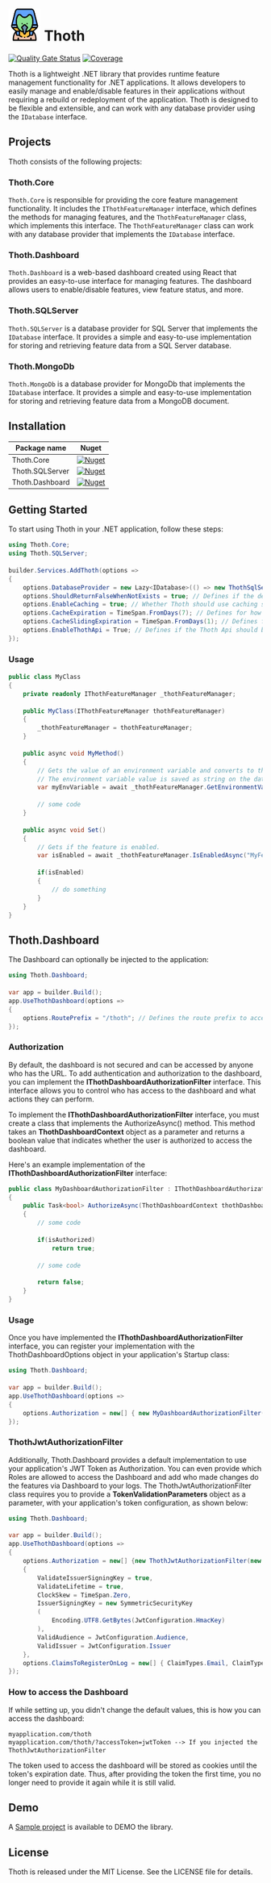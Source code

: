 # <img width="64" src="./docs/icon.png" alt="Thoth logo"> Thoth

[![Quality Gate Status](https://sonarcloud.io/api/project_badges/measure?project=hugolamounier_Thoth&metric=alert_status)](https://sonarcloud.io/summary/new_code?id=hugolamounier_Thoth)
[![Coverage](https://sonarcloud.io/api/project_badges/measure?project=hugolamounier_Thoth&metric=coverage)](https://sonarcloud.io/summary/new_code?id=hugolamounier_Thoth)

Thoth is a lightweight .NET library that provides runtime feature management functionality for .NET applications. It allows developers to easily manage and enable/disable features in their applications without requiring a rebuild or redeployment of the application. Thoth is designed to be flexible and extensible, and can work with any database provider using the `IDatabase` interface.

## Projects

Thoth consists of the following projects:

### Thoth.Core

`Thoth.Core` is responsible for providing the core feature management functionality. It includes the `IThothFeatureManager` interface, which defines the methods for managing features, and the `ThothFeatureManager` class, which implements this interface. The `ThothFeatureManager` class can work with any database provider that implements the `IDatabase` interface.

### Thoth.Dashboard

`Thoth.Dashboard` is a web-based dashboard created using React that provides an easy-to-use interface for managing features. The dashboard allows users to enable/disable features, view feature status, and more.

### Thoth.SQLServer

`Thoth.SQLServer` is a database provider for SQL Server that implements the `IDatabase` interface. It provides a simple and easy-to-use implementation for storing and retrieving feature data from a SQL Server database.

### Thoth.MongoDb

`Thoth.MongoDb` is a database provider for MongoDb that implements the `IDatabase` interface. It provides a simple and easy-to-use implementation for storing and retrieving feature data from a MongoDB document.

## Installation

| Package name        | Nuget                                                                                                         |
|---------------------|---------------------------------------------------------------------------------------------------------------|
| Thoth.Core          | [![Nuget](https://img.shields.io/nuget/v/Thoth.Core)](https://www.nuget.org/packages/Thoth.Core/)             |
| Thoth.SQLServer     | [![Nuget](https://img.shields.io/nuget/v/Thoth.SQLServer)](https://www.nuget.org/packages/Thoth.SQLServer/)   |
| Thoth.Dashboard     | [![Nuget](https://img.shields.io/nuget/v/Thoth.Dashboard)](https://www.nuget.org/packages/Thoth.Dashboard/)   |


## Getting Started
To start using Thoth in your .NET application, follow these steps:

```c#
using Thoth.Core;
using Thoth.SQLServer;

builder.Services.AddThoth(options =>
{
    options.DatabaseProvider = new Lazy<IDatabase>(() => new ThothSqlServerProvider(builder.Configuration.GetConnectionString("SqlContext")) ); // Set database provider
    options.ShouldReturnFalseWhenNotExists = true; // Defines if the default value to a non-existent feature should be false or throw
    options.EnableCaching = true; // Whether Thoth should use caching strategies to improve performance. Optional.
    options.CacheExpiration = TimeSpan.FromDays(7); // Defines for how long feature flags are going to be cached in memory. Optional.
    options.CacheSlidingExpiration = TimeSpan.FromDays(1); // Defines for how long the feature flags will be cached without being accessed. Optional.
    options.EnableThothApi = True; // Defines if the Thoth Api should be exposed. This is required true when using Dashboard.
});
```

### Usage

```c#
public class MyClass
{
    private readonly IThothFeatureManager _thothFeatureManager;

    public MyClass(IThothFeatureManager thothFeatureManager)
    {
        _thothFeatureManager = thothFeatureManager;
    }
    
    public async void MyMethod()
    {
        // Gets the value of an environment variable and converts to the desired type.
        // The environment variable value is saved as string on the database.
        var myEnvVariable = await _thothFeatureManager.GetEnvironmentValueAsync<int>("MyFeatureName");
        
        // some code
    }
    
    public async void Set()
    {
        // Gets if the feature is enabled.
        var isEnabled = await _thothFeatureManager.IsEnabledAsync("MyFeatureFlagName");
        
        if(isEnabled)
        {
            // do something
        }
    }
}
```

## Thoth.Dashboard

The Dashboard can optionally be injected to the application:
```c#
using Thoth.Dashboard;

var app = builder.Build();
app.UseThothDashboard(options =>
{
    options.RoutePrefix = "/thoth"; // Defines the route prefix to access the dashboard. Optional.
});
```

### Authorization

By default, the dashboard is not secured and can be accessed by anyone who has the URL. To add authentication and authorization to the dashboard, you can implement the **IThothDashboardAuthorizationFilter** interface. This interface allows you to control who has access to the dashboard and what actions they can perform.

To implement the **IThothDashboardAuthorizationFilter** interface, you must create a class that implements the AuthorizeAsync() method. This method takes an **ThothDashboardContext** object as a parameter and returns a boolean value that indicates whether the user is authorized to access the dashboard.

Here's an example implementation of the **IThothDashboardAuthorizationFilter** interface:

```c#
public class MyDashboardAuthorizationFilter : IThothDashboardAuthorizationFilter
{
    public Task<bool> AuthorizeAsync(ThothDashboardContext thothDashboardContext)
    {
        // some code
        
        if(isAuthorized)
            return true;
        
        // some code
        
        return false;
    }
}
```

### Usage
Once you have implemented the **IThothDashboardAuthorizationFilter** interface, you can register your implementation with the ThothDashboardOptions object in your application's Startup class:

```c#
using Thoth.Dashboard;

var app = builder.Build();
app.UseThothDashboard(options =>
{
    options.Authorization = new[] { new MyDashboardAuthorizationFilter() };
});
```

### ThothJwtAuthorizationFilter
Additionally, Thoth.Dashboard provides a default implementation to use your application's JWT Token as Authorization.
You can even provide which Roles are allowed to access the Dashboard and add who made changes do the features via Dashboard to your logs.
The ThothJwtAuthorizationFilter class requires you to provide a **TokenValidationParameters** object as a parameter, with your application's token configuration, as shown below:

```c#
using Thoth.Dashboard;

var app = builder.Build();
app.UseThothDashboard(options =>
{
    options.Authorization = new[] {new ThothJwtAuthorizationFilter(new TokenValidationParameters
    {
        ValidateIssuerSigningKey = true,
        ValidateLifetime = true,
        ClockSkew = TimeSpan.Zero,
        IssuerSigningKey = new SymmetricSecurityKey
        (
            Encoding.UTF8.GetBytes(JwtConfiguration.HmacKey)
        ),
        ValidAudience = JwtConfiguration.Audience,
        ValidIssuer = JwtConfiguration.Issuer
    },
    options.ClaimsToRegisterOnLog = new[] { ClaimTypes.Email, ClaimTypes.NameIdentifier };
});
```

### How to access the Dashboard 
If while setting up, you didn't change the default values, this is how you can access the dashboard:

```
myapplication.com/thoth 
myapplication.com/thoth/?accessToken=jwtToken --> If you injected the ThothJwtAuthorizationFilter
```

The token used to access the dashboard will be stored as cookies until the token's expiration date. Thus, after providing the token the first time, you no longer need to provide it again while it is still valid.

## Demo
A [Sample project](https://github.com/hugolamounier/Thoth/tree/master/Thoth.Sample) is available to DEMO the library.

## License
Thoth is released under the MIT License. See the LICENSE file for details.
